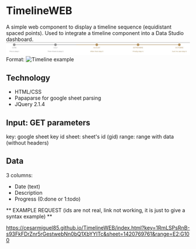 # TimelineWEB
A simple web component to display a timeline sequence (equidistant spaced points).
Used to integrate a timeline component into a Data Studio dashboard.
![GitHub Logo](/example.jpg)
Format: ![Timeline example](url)

## Technology
* HTML/CSS
* Papaparse for google sheet parsing
* JQuery 2.1.4

## Input: GET parameters
key: google sheet key id 
sheet: sheet's id (gid)
range: range with data (without headers)

## Data
3 columns:
- Date (text)
- Description
- Progress (0:done or 1:todo)

** EXAMPLE REQUEST (ids are not real, link not working, it is just to give a syntax example) **

https://cesarmiguel85.github.io/TimelineWEB/index.html?key=1RmLSPsRnB-s93FkFDrZnr5rGestwebNn0bQ1XbYYITc&sheet=1420769761&range=E2:G100
